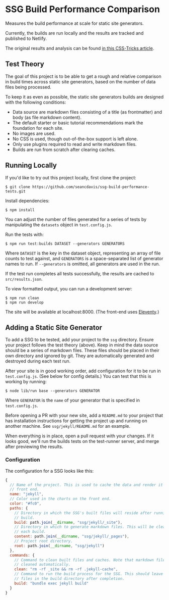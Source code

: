 # SSG Build Performance Comparison

Measures the build performance at scale for static site generators.

Currently, the builds are run locally and the results are tracked and published to Netlify.

The original results and analysis can be found [in this CSS-Tricks article](https://css-tricks.com/comparing-static-site-generator-build-times/).

## Test Theory

The goal of this project is to be able to get a rough and relative comparison in build times across static site generators, based on the number of data files being processed.

To keep it as even as possible, the static site generators builds are designed with the following conditions:

- Data source are markdown files consisting of a title (as frontmatter) and body (as file markdown content).
- The default starter or basic tutorial recommendations mark the foundation for each site.
- No images are used.
- No CSS is used, though out-of-the-box support is left alone.
- Only use plugins required to read and write markdown files.
- Builds are run from scratch after clearing caches.

## Running Locally

If you'd like to try out this project locally, first clone the project:

    $ git clone https://github.com/seancdavis/ssg-build-performance-tests.git

Install dependencies:

    $ npm install

You can adjust the number of files generated for a series of tests by manipulating the `datasets` object in `test.config.js`.

Run the tests with:

    $ npm run test:builds DATASET --generators GENERATORS

Where `DATASET` is the key in the dataset object, representing an array of file counts to test against, and `GENERATORS` is a space-separated list of generator names to run. If `--generators` is omitted, all generators are used in the run.

If the test run completes all tests successfully, the results are cached to `src/results.json`.

To view formatted output, you can run a development server:

    $ npm run clean
    $ npm run develop

The site will be available at localhost:8000. (The front-end uses [Eleventy](https://www.11ty.dev/).)

## Adding a Static Site Generator

To add a SSG to be tested, add your project to the `ssg` directory. Ensure your project follows the test theory (above). Keep in mind the data source should be a series of markdown files. These files should be placed in their own directory and ignored by git. They are automatically generated and destroyed during each test run.

After your site is in good working order, add configuration for it to be run in `test.config.js`. (See below for config details.) You can test that this is working by running:

    $ node lib/run base --generators GENERATOR

Where `GENERATOR` is the `name` of your generator that is specified in `test.config.js`.

Before opening a PR with your new site, add a `README.md` to your project that has installation instructions for getting the project up and running on another machine. See `ssg/jekyll/README.md` for an example.

When everything is in place, open a pull request with your changes. If it looks good, we'll run the builds tests on the test-runner server, and merge after previewing the results.

### Configuration

The configuration for a SSG looks like this:

```js
{
  // Name of the project. This is used to cache the data and render it on the
  // front end.
  name: "jekyll",
  // Color used in the charts on the front end.
  color: "#fc0",
  paths: {
    // Directory in which the SSG's built files will reside after running a
    // build.
    build: path.join(__dirname, "ssg/jekyll/_site"),
    // Directory in which to generate markdown files. This will be cleaned after
    // each build.
    content: path.join(__dirname, "ssg/jekyll/_pages"),
    // Project root directory.
    root: path.join(__dirname, "ssg/jekyll")
  },
  commands: {
    // Command to clean built files and caches. Note that markdown files are
    // cleaned automatically.
    clean: "rm -rf _site && rm -rf .jekyll-cache",
    // Command to run the build process for the SSG. This should leave HTML
    // files in the build directory after completion.
    build: "bundle exec jekyll build"
  }
}
```
